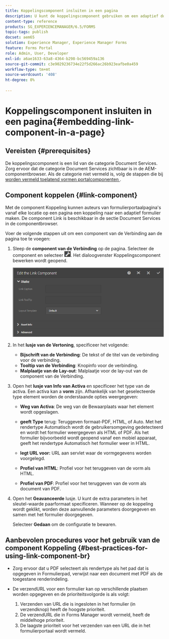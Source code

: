 ```yaml
---
title: Koppelingscomponent insluiten in een pagina
description: U kunt de koppelingscomponent gebruiken om een adaptief document of een adaptief formulier van een willekeurige pagina te koppelen.
content-type: reference
products: SG_EXPERIENCEMANAGER/6.5/FORMS
topic-tags: publish
docset: aem65
solution: Experience Manager, Experience Manager Forms
feature: Forms Portal
role: Admin, User, Developer
exl-id: a6ae1633-63a8-4364-b298-bc569459a136
source-git-commit: c3e9029236734e22f5d266ac26b923eafbe0a459
workflow-type: tm+mt
source-wordcount: '408'
ht-degree: 0%

---
```


# Koppelingscomponent insluiten in een pagina{#embedding-link-component-in-a-page}

## Vereisten {#prerequisites}

De koppelingscomponent is een lid van de categorie Document Services. Zorg ervoor dat de categorie Document Services zichtbaar is in de AEM-componentbrowser. Als de categorie niet vermeld is, volg de stappen die bij [ worden vermeld toelatend vormen portalcomponenten ](/help/forms/using/enabling-forms-portal-components.md).

## Component koppelen {#link-component}

Met de component Koppeling kunnen auteurs van formulierportaalpagina&#39;s vanaf elke locatie op een pagina een koppeling naar een adaptief formulier maken. De component Link is beschikbaar in de sectie Document Services in de componentbrowser.

Voer de volgende stappen uit om een component van de Verbinding aan de pagina toe te voegen:

1. Sleep de **component van de Verbinding** op de pagina. Selecteer de component en selecteer ![ cmp ](assets/cmppr.png). Het dialoogvenster Koppelingscomponent bewerken wordt geopend.

   ![ uitgeven-verbinding-component ](assets/edit-link-component.png)

1. In het **lusje van de Vertoning**, specificeer het volgende:

   * **Bijschrift van de Verbinding**: De tekst of de titel van de verbinding voor de verbinding.
   * **Tooltip van de Verbinding**: Knopinfo voor de verbinding.
   * **Malplaatje van de Lay-out**: Malplaatje voor de lay-out van de component van de Verbinding.

1. Open het **lusje van Info van Activa** en specificeer het type van de activa. Een activa kan a **vorm** zijn. Afhankelijk van het geselecteerde type element worden de onderstaande opties weergegeven:

   * **Weg van Activa**: De weg van de Bewaarplaats waar het element wordt opgeslagen.

   * **geeft Type** terug: Teruggeven formaat-PDF, HTML, of Auto. Met het rendertype Automatisch wordt de gebruikersomgeving gedetecteerd en wordt het formulier weergegeven als HTML of PDF. Als het formulier bijvoorbeeld wordt geopend vanaf een mobiel apparaat, geeft het rendertype Automatisch het formulier weer in HTML.
   * **legt URL voor:** URL aan servlet waar de vormgegevens worden voorgelegd.
   * **Profiel van HTML**: Profiel voor het teruggeven van de vorm als HTML.
   * **Profiel van PDF**: Profiel voor het teruggeven van de vorm als document van PDF.

1. Open het **Geavanceerde** lusje. U kunt de extra parameters in het sleutel-waarde paarformaat specificeren. Wanneer op de koppeling wordt geklikt, worden deze aanvullende parameters doorgegeven en samen met het formulier doorgegeven.

   Selecteer **Gedaan** om de configuratie te bewaren.

## Aanbevolen procedures voor het gebruik van de component Koppeling {#best-practices-for-using-link-component-br}

* Zorg ervoor dat u PDF selecteert als rendertype als het pad dat is opgegeven in Formulierpad, verwijst naar een document met PDF als de toegestane renderindeling.
* De verzendURL voor een formulier kan op verschillende plaatsen worden opgegeven en de prioriteitsvolgorde is als volgt:

   1. Verzenden van URL die is ingesloten in het formulier (in verzendknop) heeft de hoogste prioriteit.
   1. De verzendURL die in Forms Manager wordt vermeld, heeft de middelhoge prioriteit.
   1. De laagste prioriteit voor het verzenden van een URL die in het formulierportaal wordt vermeld.
